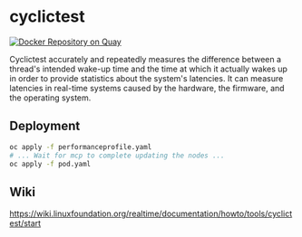 # cyclictest

[![Docker Repository on Quay](https://quay.io/repository/ayosef/cyclictest/status "Docker Repository on Quay")](https://quay.io/repository/ayosef/cyclictest)

Cyclictest accurately and repeatedly measures the difference between a thread's intended wake-up time and the time at which it actually wakes up in order to provide statistics about the system's latencies. It can measure latencies in real-time systems caused by the hardware, the firmware, and the operating system.

## Deployment
```bash
oc apply -f performanceprofile.yaml
# ... Wait for mcp to complete updating the nodes ...
oc apply -f pod.yaml
```

## Wiki
https://wiki.linuxfoundation.org/realtime/documentation/howto/tools/cyclictest/start
